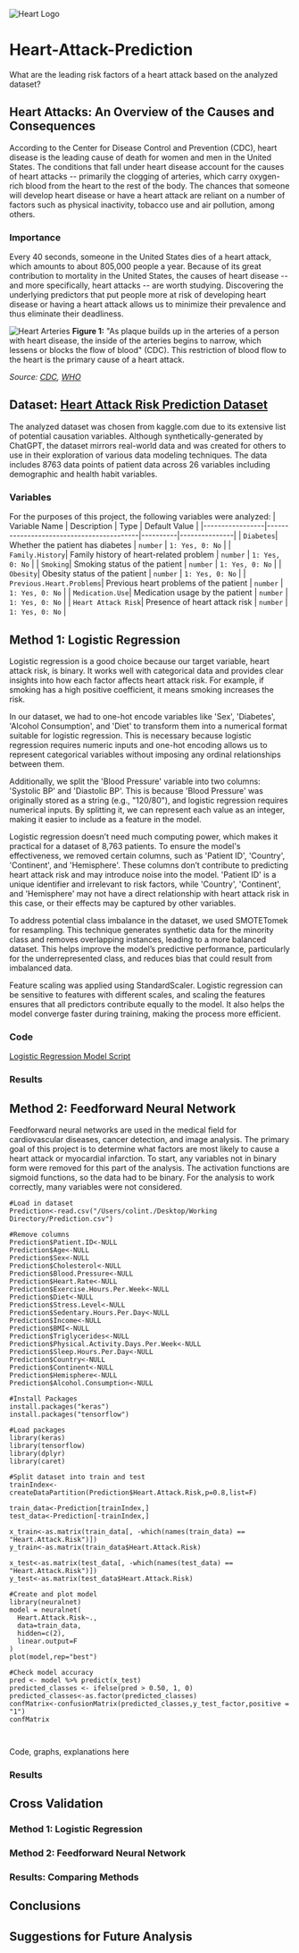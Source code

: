 ![Heart Logo](https://i0.wp.com/post.healthline.com/wp-content/uploads/2020/06/485800-Heart-Disease-Facts-Statistics-and-You-1296x728-Header.png?h=1528)

# Heart-Attack-Prediction
What are the leading risk factors of a heart attack based on the analyzed dataset?

## Heart Attacks: An Overview of the Causes and Consequences
According to the Center for Disease Control and Prevention (CDC), heart disease is the leading cause of death for women and men in the United States. The conditions that fall under heart disease account for the causes of heart attacks -- primarily the clogging of arteries, which carry oxygen-rich blood from the heart to the rest of the body. The chances that someone will develop heart disease or have a heart attack are reliant on a number of factors such as physical inactivity, tobacco use and air pollution, among others. 
### Importance
Every 40 seconds, someone in the United States dies of a heart attack, which amounts to about 805,000 people a year. Because of its great contribution to mortality in the United States, the causes of heart disease -- and more specifically, heart attacks -- are worth studying. Discovering the underlying predictors that put people more at risk of developing heart disease or having a heart attack allows us to minimize their prevalence and thus eliminate their deadliness.

![Heart Arteries](https://www.cdc.gov/heart-disease/media/images/hd-facts-1.jpg)
__Figure 1:__ "As plaque builds up in the arteries of a person with heart disease, the inside of the arteries begins to narrow, which lessens or blocks the flow of blood" (CDC). This restriction of blood flow to the heart is the primary cause of a heart attack. 

*Source: [CDC](https://www.cdc.gov/heart-disease/data-research/facts-stats/index.html#:~:text=Heart%20disease%20is%20the%20leading,people%20died%20from%20heart%20disease.), [WHO](https://www.who.int/health-topics/cardiovascular-diseases#tab=tab_1)*
## Dataset: [Heart Attack Risk Prediction Dataset](https://www.kaggle.com/datasets/iamsouravbanerjee/heart-attack-prediction-dataset)
The analyzed dataset was chosen from kaggle.com due to its extensive list of potential causation variables. Although synthetically-generated by ChatGPT, the dataset mirrors real-world data and was created for others to use in their exploration of various data modeling techniques. The data includes 8763 data points of patient data across 26 variables including demographic and health habit variables.
### Variables
For the purposes of this project, the following variables were analyzed:
| Variable Name   | Description                              | Type     | Default Value |
|-----------------|------------------------------------------|----------|---------------|
| `Diabetes`| Whether the patient has diabetes | `number` | `1: Yes, 0: No` |
| `Family.History`| Family history of heart-related problem | `number` | `1: Yes, 0: No` |
| `Smoking`| Smoking status of the patient | `number` | `1: Yes, 0: No` |
| `Obesity`| Obesity status of the patient | `number` | `1: Yes, 0: No` |
| `Previous.Heart.Problems`| Previous heart problems of the patient | `number` | `1: Yes, 0: No` |
| `Medication.Use`| Medication usage by the patient | `number` | `1: Yes, 0: No` |
| `Heart Attack Risk`| Presence of heart attack risk | `number` | `1: Yes, 0: No` |

## Method 1: Logistic Regression
Logistic regression is a good choice because our target variable, heart attack risk, is binary. It works well with categorical data and provides clear insights into how each factor affects heart attack risk. For example, if smoking has a high positive coefficient, it means smoking increases the risk.

In our dataset, we had to one-hot encode variables like 'Sex', 'Diabetes', 'Alcohol Consumption', and 'Diet' to transform them into a numerical format suitable for logistic regression. This is necessary because logistic regression requires numeric inputs and one-hot encoding allows us to represent categorical variables without imposing any ordinal relationships between them.

Additionally, we split the 'Blood Pressure' variable into two columns: 'Systolic BP' and 'Diastolic BP'. This is because 'Blood Pressure' was originally stored as a string (e.g., "120/80"), and logistic regression requires numerical inputs. By splitting it, we can represent each value as an integer, making it easier to include as a feature in the model.

Logistic regression doesn’t need much computing power, which makes it practical for a dataset of 8,763 patients. To ensure the model's effectiveness, we removed certain columns, such as 'Patient ID', 'Country', 'Continent', and 'Hemisphere'. These columns don’t contribute to predicting heart attack risk and may introduce noise into the model. 'Patient ID' is a unique identifier and irrelevant to risk factors, while 'Country', 'Continent', and 'Hemisphere' may not have a direct relationship with heart attack risk in this case, or their effects may be captured by other variables.

To address potential class imbalance in the dataset, we used SMOTETomek for resampling. This technique generates synthetic data for the minority class and removes overlapping instances, leading to a more balanced dataset. This helps improve the model’s predictive performance, particularly for the underrepresented class, and reduces bias that could result from imbalanced data.

Feature scaling was applied using StandardScaler. Logistic regression can be sensitive to features with different scales, and scaling the features ensures that all predictors contribute equally to the model. It also helps the model converge faster during training, making the process more efficient.

### Code
[Logistic Regression Model Script](code/Log_Regression.py)


### Results
## Method 2: Feedforward Neural Network
Feedforward neural networks are used in the medical field for cardiovascular diseases, cancer detection, and image analysis. The primary goal of this project is to determine what factors are most likely to cause a heart attack or myocardial infarction. To start, any variables not in binary form were removed for this part of the analysis. The activation functions are sigmoid functions, so the data had to be binary. For the analysis to work correctly, many variables were not considered. 

```
#Load in dataset
Prediction<-read.csv("/Users/colint./Desktop/Working Directory/Prediction.csv")

#Remove columns
Prediction$Patient.ID<-NULL
Prediction$Age<-NULL
Prediction$Sex<-NULL
Prediction$Cholesterol<-NULL
Prediction$Blood.Pressure<-NULL
Prediction$Heart.Rate<-NULL
Prediction$Exercise.Hours.Per.Week<-NULL
Prediction$Diet<-NULL
Prediction$Stress.Level<-NULL
Prediction$Sedentary.Hours.Per.Day<-NULL
Prediction$Income<-NULL
Prediction$BMI<-NULL
Prediction$Triglycerides<-NULL
Prediction$Physical.Activity.Days.Per.Week<-NULL
Prediction$Sleep.Hours.Per.Day<-NULL
Prediction$Country<-NULL
Prediction$Continent<-NULL
Prediction$Hemisphere<-NULL
Prediction$Alcohol.Consumption<-NULL

#Install Packages
install.packages("keras")
install.packages("tensorflow")

#Load packages
library(keras)
library(tensorflow)
library(dplyr)
library(caret)

#Split dataset into train and test
trainIndex<-createDataPartition(Prediction$Heart.Attack.Risk,p=0.8,list=F)

train_data<-Prediction[trainIndex,]
test_data<-Prediction[-trainIndex,]

x_train<-as.matrix(train_data[, -which(names(train_data) == "Heart.Attack.Risk")])
y_train<-as.matrix(train_data$Heart.Attack.Risk)

x_test<-as.matrix(test_data[, -which(names(test_data) == "Heart.Attack.Risk")])
y_test<-as.matrix(test_data$Heart.Attack.Risk)

#Create and plot model
library(neuralnet)
model = neuralnet(
  Heart.Attack.Risk~.,
  data=train_data,
  hidden=c(2),
  linear.output=F
)
plot(model,rep="best")

#Check model accuracy
pred <- model %>% predict(x_test)
predicted_classes <- ifelse(pred > 0.50, 1, 0)
predicted_classes<-as.factor(predicted_classes)
confMatrix<-confusionMatrix(predicted_classes,y_test_factor,positive = "1")
confMatrix



```

Code, graphs, explanations here
### Results
## Cross Validation 
### Method 1: Logistic Regression
### Method 2: Feedforward Neural Network
### Results: Comparing Methods
## Conclusions
## Suggestions for Future Analysis
